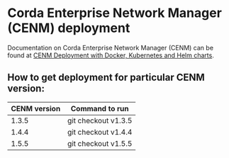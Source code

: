 # Corda Enterprise Network Manager (CENM) deployment

Documentation on Corda Enterprise Network Manager (CENM) can be found at [CENM Deployment with Docker, Kubernetes and Helm charts](https://docs.r3.com/en/platform/corda/1.5/cenm/deployment-kubernetes.html).

## How to get deployment for particular CENM version:

| CENM version | Command to run      |
|--------------|---------------------|
| 1.3.5        | git checkout v1.3.5 |
| 1.4.4        | git checkout v1.4.4 |
| 1.5.5        | git checkout v1.5.5 |

